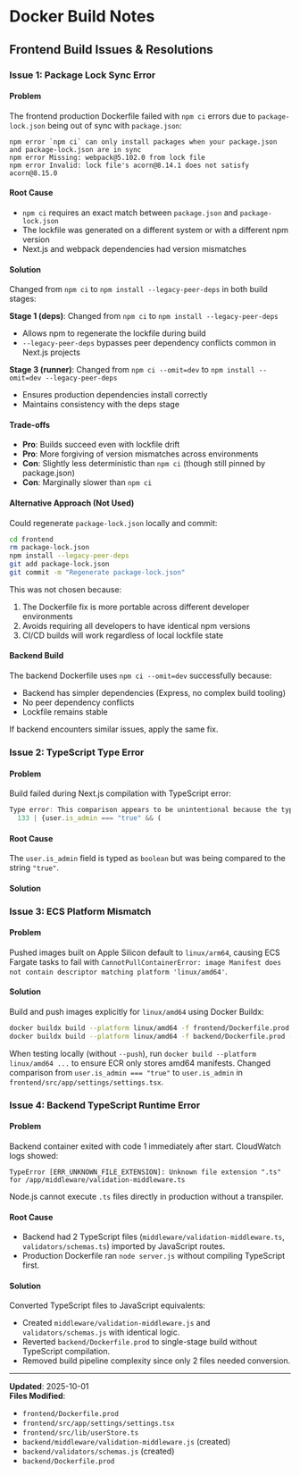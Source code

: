 # Docker Build Notes

## Frontend Build Issues & Resolutions

### Issue 1: Package Lock Sync Error

#### Problem
The frontend production Dockerfile failed with `npm ci` errors due to `package-lock.json` being out of sync with `package.json`:

```
npm error `npm ci` can only install packages when your package.json and package-lock.json are in sync
npm error Missing: webpack@5.102.0 from lock file
npm error Invalid: lock file's acorn@8.14.1 does not satisfy acorn@8.15.0
```

#### Root Cause
- `npm ci` requires an exact match between `package.json` and `package-lock.json`
- The lockfile was generated on a different system or with a different npm version
- Next.js and webpack dependencies had version mismatches

#### Solution
Changed from `npm ci` to `npm install --legacy-peer-deps` in both build stages:

**Stage 1 (deps)**: Changed from `npm ci` to `npm install --legacy-peer-deps`
- Allows npm to regenerate the lockfile during build
- `--legacy-peer-deps` bypasses peer dependency conflicts common in Next.js projects

**Stage 3 (runner)**: Changed from `npm ci --omit=dev` to `npm install --omit=dev --legacy-peer-deps`
- Ensures production dependencies install correctly
- Maintains consistency with the deps stage

#### Trade-offs
- **Pro**: Builds succeed even with lockfile drift
- **Pro**: More forgiving of version mismatches across environments
- **Con**: Slightly less deterministic than `npm ci` (though still pinned by package.json)
- **Con**: Marginally slower than `npm ci`

#### Alternative Approach (Not Used)
Could regenerate `package-lock.json` locally and commit:
```bash
cd frontend
rm package-lock.json
npm install --legacy-peer-deps
git add package-lock.json
git commit -m "Regenerate package-lock.json"
```

This was not chosen because:
1. The Dockerfile fix is more portable across different developer environments
2. Avoids requiring all developers to have identical npm versions
3. CI/CD builds will work regardless of local lockfile state

#### Backend Build
The backend Dockerfile uses `npm ci --omit=dev` successfully because:
- Backend has simpler dependencies (Express, no complex build tooling)
- No peer dependency conflicts
- Lockfile remains stable

If backend encounters similar issues, apply the same fix.

### Issue 2: TypeScript Type Error

#### Problem
Build failed during Next.js compilation with TypeScript error:

```typescript
Type error: This comparison appears to be unintentional because the types 'boolean' and 'string' have no overlap.
  133 | {user.is_admin === "true" && (
```

#### Root Cause
The `user.is_admin` field is typed as `boolean` but was being compared to the string `"true"`.

#### Solution

### Issue 3: ECS Platform Mismatch

#### Problem
Pushed images built on Apple Silicon default to `linux/arm64`, causing ECS Fargate tasks to fail with `CannotPullContainerError: image Manifest does not contain descriptor matching platform 'linux/amd64'`.

#### Solution
Build and push images explicitly for `linux/amd64` using Docker Buildx:

```bash
docker buildx build --platform linux/amd64 -f frontend/Dockerfile.prod -t 746669223415.dkr.ecr.us-east-2.amazonaws.com/slugger-frontend:latest --push frontend
docker buildx build --platform linux/amd64 -f backend/Dockerfile.prod -t 746669223415.dkr.ecr.us-east-2.amazonaws.com/slugger-backend:latest --push backend
```

When testing locally (without `--push`), run `docker build --platform linux/amd64 ...` to ensure ECR only stores amd64 manifests.
Changed comparison from `user.is_admin === "true"` to `user.is_admin` in `frontend/src/app/settings/settings.tsx`.

### Issue 4: Backend TypeScript Runtime Error

#### Problem
Backend container exited with code 1 immediately after start. CloudWatch logs showed:
```
TypeError [ERR_UNKNOWN_FILE_EXTENSION]: Unknown file extension ".ts" for /app/middleware/validation-middleware.ts
```

Node.js cannot execute `.ts` files directly in production without a transpiler.

#### Root Cause
- Backend had 2 TypeScript files (`middleware/validation-middleware.ts`, `validators/schemas.ts`) imported by JavaScript routes.
- Production Dockerfile ran `node server.js` without compiling TypeScript first.

#### Solution
Converted TypeScript files to JavaScript equivalents:
- Created `middleware/validation-middleware.js` and `validators/schemas.js` with identical logic.
- Reverted `backend/Dockerfile.prod` to single-stage build without TypeScript compilation.
- Removed build pipeline complexity since only 2 files needed conversion.

---

**Updated**: 2025-10-01  
**Files Modified**: 
- `frontend/Dockerfile.prod`
- `frontend/src/app/settings/settings.tsx`
- `frontend/src/lib/userStore.ts`
- `backend/middleware/validation-middleware.js` (created)
- `backend/validators/schemas.js` (created)
- `backend/Dockerfile.prod`
